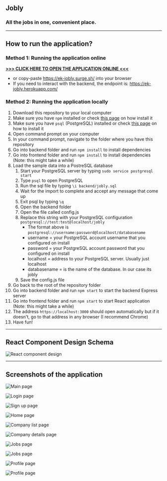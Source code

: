## **Jobly**
### All the jobs in one, convenient place.

---
## **How to run the application?**
### **Method 1: Running the application online**
[**>>> CLICK HERE TO OPEN THE APPLICATION ONLINE <<<**](https://ek-jobly.surge.sh/) 
- or copy-paste https://ek-jobly.surge.sh/ into your browser
- If you need to interact with the backend, the endpoint is: https://ek-jobly.herokuapp.com/


### **Method 2: Running the application locally**
1. Download this repository to your local computer
2. Make sure you have `npm` installed or check [this page](https://docs.npmjs.com/downloading-and-installing-node-js-and-npm) on how install it
3. Make sure you have `psql` (PostgreSQL) installed or check [this page](https://www.postgresql.org/download/) on how to install it
4. Open command prompt on your computer
5. In your command prompt, navigate to the folder where you have this repository
6. Go into backend folder and run `npm install` to install dependencies
7. Go into frontend folder and run `npm install` to install dependencies (Note: this might take a while)
8. Load the sample data into a PostreSQL database
    1. Start your PostgreSQL server by typing `sudo service postgresql start`
    2. Type `psql` to open PostgreSQL
    3. Run the sql file by typing `\i backend/jobly.sql`
    4. Wait for the import to complete and accept any message that come up
    5. Exit psql by typing `\q`
    6. Open the backend folder
    7. Open the file called config.js
    8. Replace this string with your PostgreSQL configuration `postgresql://test:test@localhost/jobly`
        - The format above is `postgresql://username:password@localhost/databasename`
        - username = your PostgreSQL account username that you configured on install
        - password = your PostgreSQL account password that you configured on install
        - localhost = address to your PostgreSQL server. Usually just localhost
        - databasename = is the name of the database. In our case its jobly
    9. Save the config.js file
9. Go back to the root of the repository folder
10. Go into backend folder and run `npm start` to start the backend Express server
11. Go into frontend folder and run `npm start` to start React application (Note: this might take a while)
12. The address `https://localhost:3000` should open automatically but if it doesn't, go to that address in any browser (I recommend Chrome)
13. Have fun!

---

## React Component Design Schema
![React component design](/screenshots/react_components.png)

---

## Screenshots of the application
![Main page](/screenshots/1.png)

![Login page](/screenshots/2.png)

![Sign up page](/screenshots/3.png)

![Home page](/screenshots/4.png)

![Company list page](/screenshots/5.png)

![Company details page](/screenshots/6.png)

![Jobs page](/screenshots/7.png)

![Jobs page](/screenshots/8.png)

![Profile page](/screenshots/9.png)

![Profile page](/screenshots/10.png)

